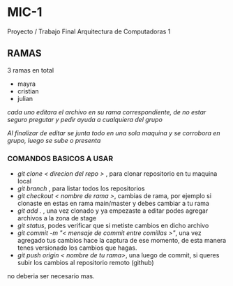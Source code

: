 # MIC-1
Proyecto / Trabajo Final Arquitectura de Computadoras 1

## RAMAS
3 ramas en total
- mayra
- cristian
- julian

*cada uno editara el archivo en su rama correspondiente, de no estar seguro pregutar y pedir ayuda a cualquiera del grupo*

*Al finalizar  de editar se junta todo en una sola maquina y se corrobora en grupo, luego se sube o presenta*


### COMANDOS BASICOS A USAR
- *git clone < direcion del repo >* , para clonar repositorio en tu maquina local
- *git branch* , para listar todos los repositorios
- *git checkout < nombre de rama >*, cambias de rama, por ejemplo si clonaste en estas en rama main/master y debes cambiar a tu rama
- *git add .* , una vez clonado y ya empezaste a editar podes agregar archivos a la zona de stage
- *git status*, podes verificar que si metiste cambios en dicho archivo
- *git commit -m "< mensaje de commit entre comillas >"*, una vez agregado tus cambios hace la captura de ese momento, de esta manera tenes versionado los cambios que hagas.
- *git push origin < nombre de tu rama>*, una luego de commit, si queres subir los cambios al repositorio remoto (github)

no deberia ser necesario mas.
 

